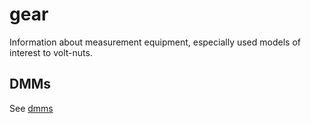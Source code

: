 # gear

Information about measurement equipment, especially used models of interest to volt-nuts.

## DMMs

See [dmms](dmms/README.md)
